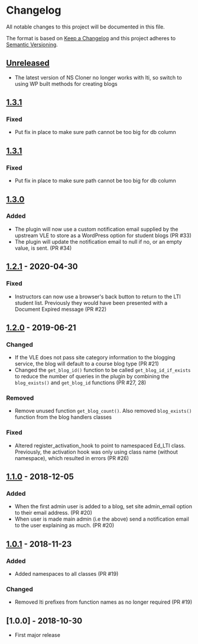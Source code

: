 # Changelog
All notable changes to this project will be documented in this file.

The format is based on [Keep a Changelog](http://keepachangelog.com/en/1.0.0/)
and this project adheres to [Semantic Versioning](http://semver.org/spec/v2.0.0.html).

## [Unreleased]
- The latest version of NS Cloner no longer works with lti, so switch to using WP built methods for creating blogs

## [1.3.1]
### Fixed
- Put fix in place to make sure path cannot be too big for db column 

## [1.3.1]
### Fixed
- Put fix in place to make sure path cannot be too big for db column 

## [1.3.0]
### Added
- The plugin will now use a custom notification email supplied by the upstream VLE to store as a WordPress option for student blogs (PR #33)
- The plugin will update the notification email to null if no, or an empty value, is sent. (PR #34)

## [1.2.1] - 2020-04-30
### Fixed
- Instructors can now use a browser's back button to return to the LTI student list. Previously they would have been presented with a Document Expired message (PR #22)

## [1.2.0] - 2019-06-21
### Changed
- If the VLE does not pass site category information to the blogging service, the blog will default to a course blog type (PR #21)
- Changed the `get_blog_id()` function to be called `get_blog_id_if_exists` to reduce the number of queries in the plugin by combining the `blog_exists()` and `get_blog_id` functions (PR #27, 28)

### Removed
- Remove unused function `get_blog_count()`. Also removed `blog_exists()` function from the blog handlers classes

### Fixed
- Altered register_activation_hook to point to namespaced Ed_LTI class. Previously, the activation hook was only using class name (without namespace), which resulted in errors (PR #26)

## [1.1.0] - 2018-12-05
### Added
- When the first admin user is added to a blog, set site admin_email option to their email address. (PR #20)
- When user is made main admin (i.e the above) send a notification email to the user explaining as much. (PR #20)

## [1.0.1] - 2018-11-23
### Added
- Added namespaces to all classes (PR #19)

### Changed
- Removed lti prefixes from function names as no longer required (PR #19)

## [1.0.0] - 2018-10-30
- First major release

[Unreleased]: https://github.com/uoe-dlam/ed-lti/compare/v1.3.1...HEAD
[1.3.1]: https://github.com/uoe-dlam/ed-lti/compare/v1.3.0...v1.3.1
[1.3.0]: https://github.com/uoe-dlam/ed-lti/compare/v1.2.1...v1.3.0
[1.2.1]: https://github.com/uoe-dlam/ed-lti/compare/v1.2.0...v1.2.1
[1.2.0]: https://github.com/uoe-dlam/ed-lti/compare/v1.1.0...v1.2.0
[1.1.0]: https://github.com/uoe-dlam/ed-lti/compare/v1.0.1...v1.1.0
[1.0.1]: https://github.com/uoe-dlam/ed-lti/compare/v1.0.0...v1.0.1

